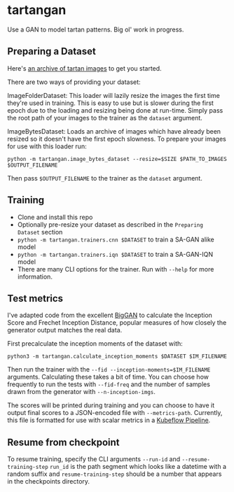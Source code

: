 tartangan
=========
Use a GAN to model tartan patterns. Big ol' work in progress.


Preparing a Dataset
-----------------
Here's [an archive of tartan images](https://github.com/awentzonline/tartangan/releases/download/0.0.0files/tartan_images.zip) to get you started.

There are two ways of providing your dataset:

ImageFolderDataset: This loader will lazily resize the images the first time
they're used in training. This is easy to use but is slower during the first
epoch due to the loading and resizing being done at run-time. Simply pass the
root path of your images to the trainer as the `dataset` argument.

ImageBytesDataset: Loads an archive of images which have already been resized
so it doesn't have the first epoch slowness. To prepare your images for use with
this loader run:

`python -m tartangan.image_bytes_dataset --resize=$SIZE $PATH_TO_IMAGES $OUTPUT_FILENAME`

Then pass `$OUTPUT_FILENAME` to the trainer as the `dataset` argument.

Training
--------
 * Clone and install this repo
 * Optionally pre-resize your dataset as described in the `Preparing Dataset` section
 * `python -m tartangan.trainers.cnn $DATASET` to train a SA-GAN alike model
 * `python -m tartangan.trainers.iqn $DATASET` to train a SA-GAN-IQN model
 * There are many CLI options for the trainer. Run with `--help` for more information.

Test metrics
------------
I've adapted code from the excellent [BigGAN](https://github.com/ajbrock/BigGAN-PyTorch) to calculate the Inception Score and Frechet Inception Distance, popular measures of how closely the generator output matches the real data.

First precalculate the inception moments of the dataset with:

`python3 -m tartangan.calculate_inception_moments $DATASET $IM_FILENAME`

Then run the trainer with the `--fid --inception-moments=$IM_FILENAME` arguments. Calculating these takes a bit of time. You can choose how frequently to run the tests with `--fid-freq` and the number of samples drawn from the generator with `--n-inception-imgs`.

The scores will be printed during training and you can choose to have it output final scores to a JSON-encoded file with `--metrics-path`. Currently, this file is formatted for use with scalar metrics in a [Kubeflow Pipeline](https://www.kubeflow.org/docs/pipelines/overview/pipelines-overview/).

Resume from checkpoint
----------------------
To resume training, specify the CLI arguments `--run-id` and `--resume-training-step`
`run_id` is the path segment which looks like a datetime with a random suffix and
`resume-training-step` should be a number that appears in the checkpoints directory.
